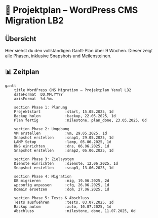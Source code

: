 # 📅 Projektplan – WordPress CMS Migration LB2

## Übersicht

Hier siehst du den vollständigen Gantt-Plan über 9 Wochen. Dieser zeigt alle Phasen, inklusive Snapshots und Meilensteinen.

## 📊 Zeitplan

```mermaid
gantt
    title WordPress CMS Migration – Projektplan Yenul LB2
    dateFormat  DD.MM.YYYY
    axisFormat  %d.%m.

    section Phase 1: Planung
    Projektstart           :start, 15.05.2025, 1d
    Backup holen           :backup, 22.05.2025, 1d
    Plan fertig            :milestone, plan_done, 23.05.2025, 0d

    section Phase 2: Umgebung
    VM erstellen           :vm, 29.05.2025, 1d
    Snapshot erstellen     :snap1, 29.05.2025, 1d
    LAMP Setup             :lamp, 05.06.2025, 1d
    DNS einrichten         :dns, 06.06.2025, 1d
    Snapshot erstellen     :snap2, 06.06.2025, 1d

    section Phase 3: Zielsystem
    Dienste einrichten     :dienste, 12.06.2025, 1d
    Snapshot erstellen     :snap3, 13.06.2025, 1d

    section Phase 4: Migration
    DB migrieren           :mig, 19.06.2025, 2d
    wpconfig anpassen      :cfg, 26.06.2025, 1d
    Domain ersetzen        :dom, 27.06.2025, 1d

    section Phase 5: Tests & Abschluss
    Tests ausfuehren       :tests, 03.07.2025, 1d
    Backup autom           :auto, 10.07.2025, 1d
    Abschluss              :milestone, done, 11.07.2025, 0d
